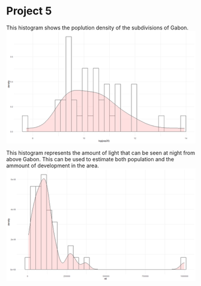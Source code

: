 # Project 5

This histogram shows the poplution density of the subdivisions of Gabon.
![](pop_density.png)

This histogram represents the amount of light that can be seen at night from above Gabon. This can be used to estimate both population and the ammount of development in the area.
![](ntl.png)
